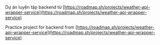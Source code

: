 Dự án luyện tập backend từ [https://roadmap.sh/projects/weather-api-wrapper-service](https://roadmap.sh/projects/weather-api-wrapper-service)

Practice project for backend from [https://roadmap.sh/projects/weather-api-wrapper-service](https://roadmap.sh/projects/weather-api-wrapper-service)
